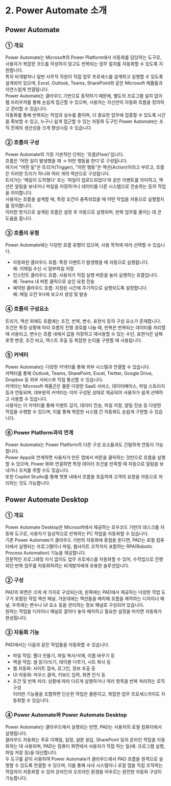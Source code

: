 # 2. Power Automate 소개

## Power Automate

### ① 개요
Power Automate는 Microsoft의 Power Platform에서 자동화를 담당하는 도구로, 사용자가 복잡한 코드를 작성하지 않고도 반복되는 업무 절차를 자동화할 수 있도록 지원합니다.  
특히 비개발자나 일반 사무직 직원이 직접 업무 프로세스를 설계하고 실행할 수 있도록 설계되어 있으며, Excel, Outlook, Teams, SharePoint와 같은 Microsoft 제품들과 자연스럽게 연결됩니다.  
Power Automate는 클라우드 기반으로 동작하기 때문에, 별도의 프로그램 설치 없이 웹 브라우저를 통해 손쉽게 접근할 수 있으며, 사용자는 자신만의 자동화 흐름을 정의하고 관리할 수 있습니다.  
자동화를 통해 반복되는 작업과 실수를 줄이며, 더 중요한 업무에 집중할 수 있도록 시간을 확보할 수 있고, 누구나 쉽게 접근할 수 있는 자동화 도구인 Power Automate는 조직 전체의 생산성을 크게 향상시킬 수 있습니다.

### ② 흐름의 구성

Power Automate의 가장 기본적인 단위는 '흐름(Flow)'입니다.  
흐름은 '어떤 일이 발생했을 때 → 어떤 행동을 한다'로 구성됩니다.  
여기서 "어떤 일"은 트리거(Trigger), "어떤 행동"은 액션(Action)이라고 부르고, 흐름은 이러한 트리거 하나와 여러 개의 액션으로 구성됩니다.  
트리거는 '메일이 도착했다' 또는 '파일이 업로드되었다'와 같은 이벤트를 의미하고, 액션은 알림을 보내거나 파일을 저장하거나 데이터를 다른 시스템으로 전송하는 등의 작업을 의미합니다.  
사용자는 흐름을 설계할 때, 특정 조건이 충족되었을 때 어떤 작업을 자동으로 실행할지를 정의합니다.  
이러한 방식으로 설계된 흐름은 설정 후 자동으로 실행되며, 반복 업무를 줄이는 데 큰 도움을 줍니다.

### ③ 흐름의 유형

Power Automate에는 다양한 흐름 유형이 있으며, 사용 목적에 따라 선택할 수 있습니다.  
- 자동화된 클라우드 흐름: 특정 이벤트가 발생했을 때 자동으로 실행됩니다.  
  예: 이메일 수신 시 첨부파일 저장
- 인스턴트 클라우드 흐름: 사용자가 직접 실행 버튼을 눌러 실행하는 흐름입니다.  
  예: Teams 내 버튼 클릭으로 승인 요청 전송
- 예약된 클라우드 흐름: 지정된 시간에 주기적으로 실행되도록 설정합니다.  
  예: 매일 오전 9시에 보고서 생성 및 발송

### ④ 흐름의 구성요소
트리거, 액션 외에도 흐름에는 조건, 반복, 변수, 표현식 등의 구성 요소가 존재합니다.  
조건은 특정 상황에 따라 흐름의 진행 경로를 나눌 때, 반복은 반복되는 데이터를 처리할 때 사용되고, 변수는 흐름 내에서 값을 저장하고 재사용할 수 있는 수단, 표현식은 날짜 포맷 변경, 조건 비교, 텍스트 추출 등 복잡한 논리를 구현할 때 사용됩니다.  

### ⑤ 커넥터
Power Automate는 다양한 커넥터를 통해 외부 시스템과 연결할 수 있습니다.  
커텍터를 통해 Outlook, Teams, SharePoint, Excel, Twitter, Google Drive, Dropbox 등 외부 서비스와 직접 통신할 수 있습니다.  
커넥터는 Microsoft 제품군은 물론 다양한 SaaS 서비스, 데이터베이스, 파일 스토리지 등과 연동되며, 대부분의 커넥터는 이미 구성된 상태로 제공되어 사용자가 쉽게 선택하고 사용할 수 있습니다.  
사용자는 이 커넥터를 통해 이벤트 감지, 데이터 전송, 파일 저장, 알림 전송 등 다양한 작업을 수행할 수 있으며, 이를 통해 복잡한 시스템 간 자동화도 손쉽게 구현할 수 있습니다.

### ⑥ Power Platform과의 연계
Power Automate는 Power Platform의 다른 구성 요소들과도 긴밀하게 연동이 가능합니다.  
Power Apps와 연계하면 사용자가 만든 앱에서 버튼을 클릭하는 것만으로 흐름을 실행할 수 있으며, Power BI와 연결하면 특정 데이터 조건을 만족할 때 자동으로 알림을 보내거나 조치를 취할 수도 있습니다.  
또한 Copilot Studio를 통해 챗봇 내에서 흐름을 호출하여 고객의 요청을 자동으로 처리하는 것도 가능합니다.


## Power Automate Desktop

### ① 개요
Power Automate Desktop은 Microsoft에서 제공하는 로우코드 기반의 데스크톱 자동화 도구로, 사용자가 일상적으로 반복하는 PC 작업을 자동화할 수 있습니다.  
기존 Power Automate가 클라우드 기반의 자동화에 중점을 둔다면, PAD는 로컬 컴퓨터에서 실행되는 프로그램이나 파일, 웹사이트 조작까지 포함하는 RPA(Robotic Process Automation) 기능을 제공합니다.  
전문적인 프로그래밍 지식 없이도 업무 프로세스를 자동화할 수 있어, 수작업으로 진행되던 반복 업무를 자동화하려는 비개발자에게 유용한 솔루션입니다.


### ② 구성
PAD의 화면은 크게 세 가지로 구성되는데, 왼쪽에는 PAD에서 제공하는 다양한 작업 도구가 포함된 작업 액션 패널, 가운데에는 액션들을 배치해 흐름을 제작하는 디자이너 패널, 우측에는 변수나 UI 요소 등을 관리하는 정보 패널로 구성되어 있습니다.  
원하는 작업을 디자이너 패널로 끌어다 놓아 배치하고 필요한 설정을 마치면 자동화가 완성됩니다.  


### ③ 자동화 기능
PAD에서는 다음과 같은 작업들을 자동화할 수 있습니다.  
- 파일 작업: 폴더 만들기, 파일 복사/삭제, 이름 바꾸기 등
- 엑셀 작업: 셀 읽기/쓰기, 테이블 다루기, 시트 복사 등
- 웹 자동화: 사이트 접속, 로그인, 정보 추출 등
- UI 자동화: 마우스 클릭, 키보드 입력, 화면 인식 등
- 조건 및 반복 처리: 상황에 따라 다르게 실행하거나 여러 항목을 반복 처리하는 로직 구성  
이러한 기능들을 조합하면 단순한 작업은 물론이고, 복잡한 업무 프로세스까지도 자동화할 수 있습니다.  


### ④ Power Automate와 Power Automate Desktop
Power Automate는 클라우드에서 실행되는 반면, PAD는 사용자의 로컬 컴퓨터에서 실행됩니다.  
클라우드 자동화는 주로 이메일, 일정, 설문 응답, SharePoint 등의 온라인 작업을 자동화하는 데 사용되며, PAD는 컴퓨터 화면에서 사용자가 직접 하는 일(예: 프로그램 실행, 파일 저장 등)을 대신합니다.  
두 도구를 같이 사용하여 Power Automate가 클라우드에서 PAD 흐름을 원격으로 실행할 수 있도록 연결할 수 있으며, 이를 통해 사내 시스템이나 로컬 앱을 직접 조작하는 작업까지 자동화할 수 있어 온라인과 오프라인 환경을 아우르는 완전한 자동화 구성이 가능합니다.
